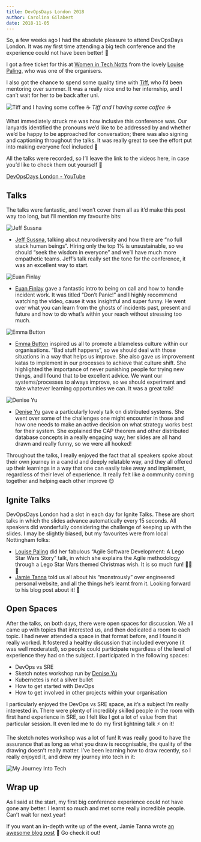 ```yaml
---
title: DevOpsDays London 2018
author: Carolina Gilabert
date: 2018-11-05
---
```


So, a few weeks ago I had the absolute pleasure to attend DevOpsDays London. It was my first time attending a big tech conference and the experience could not have been better! 🙂

I got a free ticket for this at [Women in Tech Notts](https://www.meetup.com/Women-In-Tech-Nottingham/) from the lovely [Louise Paling](https://twitter.com/short_louise), who was one of the organisers.

I also got the chance to spend some quality time with [Tiff](https://twitter.com/tiffanyannl98), who I’d been mentoring over summer. It was a really nice end to her internship, and I can’t wait for her to be back after uni.

![Tiff and I having some coffee ☕️](/images/devopsdays-london-2018/tiff_and_i.jpg)
_Tiff and I having some coffee ☕️_

What immediately struck me was how inclusive this conference was. Our lanyards identified the pronouns we’d like to be addressed by and whether we’d be happy to be approached for conversation; there was also signing and captioning throughout the talks. It was really great to see the effort put into making everyone feel included 💖

All the talks were recorded, so I’ll leave the link to the videos here, in case you’d like to check them out yourself 🙂

[DevOpsDays London - YouTube](https://www.youtube.com/channel/UCNIOHOhgmypXQdkviMvMiSQ)

## Talks

The talks were fantastic, and I won’t cover them all as it’d make this post way too long, but I’ll mention my favourite bits:      

![Jeff Sussna](/images/devopsdays-london-2018/jeff.jpg)

* [Jeff Sussna](https://twitter.com/jeffsussna), talking about neurodiversity and how there are “no full stack human beings”. Hiring only the top 1% is unsustainable, so we should “seek the wisdom in everyone” and we’ll have much more empathetic teams. 
Jeff’s talk really set the tone for the conference, it was an excellent way to start.

![Euan Finlay](/images/devopsdays-london-2018/euan.jpg)
* [Euan Finlay](https://twitter.com/efinlay24) gave a fantastic intro to being on call and how to handle incident work. It was titled “Don’t Panic!” and I highly recommend watching the video, cause it was insightful and super funny. He went over what you can learn from the ghosts of incidents past, present and future and how to do what’s within your reach without stressing too much.

![Emma Button](/images/devopsdays-london-2018/emma.jpg)
* [Emma Button](https://twitter.com/growerofawesome) inspired us all to promote a blameless culture within our organisations. “Bad stuff happens”, so we should deal with those situations in a way that helps us improve. She also gave us improvement katas to implement in our processes to achieve that culture shift. She highlighted the importance of never punishing people for trying new things, and I found that to be excellent advice. We want our systems/processes to always improve, so we should experiment and take whatever learning opportunities we can. It was a great talk!

![Denise Yu](/images/devopsdays-london-2018/denise.jpg)
* [Denise Yu](https://twitter.com/deniseyu21) gave a particularly lovely talk on distributed systems. She went over some of the challenges one might encounter in those and how one needs to make an active decision on what strategy works best for their system. She explained the CAP theorem and other distributed database concepts in a really engaging way; her slides are all hand drawn and really funny, so we were all hooked!

Throughout the talks, I really enjoyed the fact that all speakers spoke about their own journey in a candid and deeply relatable way, and they all offered up their learnings in a way that one can easily take away and implement, regardless of their level of experience. It really felt like a community coming together and helping each other improve 😊

## Ignite Talks

DevOpsDays London had a slot in each day for Ignite Talks. These are short talks in which the slides advance automatically every 15 seconds. All speakers did wonderfully considering the challenge of keeping up with the slides.
I may be slightly biased, but my favourites were from local Nottingham folks:

* [Louise Paling](https://twitter.com/short_louise) did her fabulous “Agile Software Development: A Lego Star Wars Story” talk, in which she explains the Agile methodology through a Lego Star Wars themed Christmas wish. It is so much fun! 🎅🎄🚀
* [Jamie Tanna](https://twitter.com/JamieTanna) told us all about his “monstrously” over engineered personal website, and all the things he’s learnt from it. Looking forward to his blog post about it! 🙂

## Open Spaces

After the talks, on both days, there were open spaces for discussion. We all came up with topics that interested us, and then dedicated a room to each topic. I had never attended a space in that format before, and I found it really worked. It fostered a healthy discussion that included everyone (it was well moderated), so people could participate regardless of the level of experience they had on the subject. I participated in the following spaces:

* DevOps vs SRE
* Sketch notes workshop run by [Denise Yu](https://twitter.com/deniseyu21)
* Kubernetes is not a silver bullet
* How to get started with DevOps
* How to get involved in other projects within your organisation

I particularly enjoyed the DevOps vs SRE space, as it’s a subject I’m really interested in. There were plenty of incredibly skilled people in the room with first hand experience in SRE, so I felt like I got a lot of value from that particular session. It even led me to do my first lightning talk ⚡️ on it!

The sketch notes workshop was a lot of fun! It was really good to have the assurance that as long as what you draw is recognisable, the quality of the drawing doesn’t really matter. I’ve been learning how to draw recently, so I really enjoyed it, and drew my journey into tech in it:

![My Journey Into Tech](/images/devopsdays-london-2018/my_journey.png)

## Wrap up
As I said at the start, my first big conference experience could not have gone any better. I learnt so much and met some really incredible people. Can’t wait for next year! 

If you want an in-depth write up of the event, Jamie Tanna wrote [an awesome blog post](https://www.jvt.me/posts/2018/10/25/devopsdays-london-2018/) 🙂 Go check it out!
